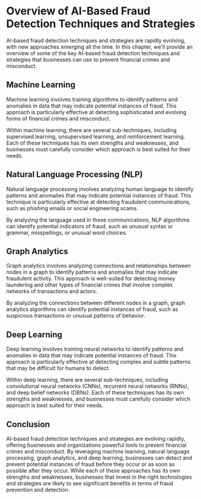 Overview of AI-Based Fraud Detection Techniques and Strategies
==================================================================================================================

AI-based fraud detection techniques and strategies are rapidly evolving, with new approaches emerging all the time. In this chapter, we'll provide an overview of some of the key AI-based fraud detection techniques and strategies that businesses can use to prevent financial crimes and misconduct.

Machine Learning
----------------

Machine learning involves training algorithms to identify patterns and anomalies in data that may indicate potential instances of fraud. This approach is particularly effective at detecting sophisticated and evolving forms of financial crimes and misconduct.

Within machine learning, there are several sub-techniques, including supervised learning, unsupervised learning, and reinforcement learning. Each of these techniques has its own strengths and weaknesses, and businesses must carefully consider which approach is best suited for their needs.

Natural Language Processing (NLP)
---------------------------------

Natural language processing involves analyzing human language to identify patterns and anomalies that may indicate potential instances of fraud. This technique is particularly effective at detecting fraudulent communications, such as phishing emails or social engineering scams.

By analyzing the language used in these communications, NLP algorithms can identify potential indicators of fraud, such as unusual syntax or grammar, misspellings, or unusual word choices.

Graph Analytics
---------------

Graph analytics involves analyzing connections and relationships between nodes in a graph to identify patterns and anomalies that may indicate fraudulent activity. This approach is well-suited for detecting money laundering and other types of financial crimes that involve complex networks of transactions and actors.

By analyzing the connections between different nodes in a graph, graph analytics algorithms can identify potential instances of fraud, such as suspicious transactions or unusual patterns of behavior.

Deep Learning
-------------

Deep learning involves training neural networks to identify patterns and anomalies in data that may indicate potential instances of fraud. This approach is particularly effective at detecting complex and subtle patterns that may be difficult for humans to detect.

Within deep learning, there are several sub-techniques, including convolutional neural networks (CNNs), recurrent neural networks (RNNs), and deep belief networks (DBNs). Each of these techniques has its own strengths and weaknesses, and businesses must carefully consider which approach is best suited for their needs.

Conclusion
----------

AI-based fraud detection techniques and strategies are evolving rapidly, offering businesses and organizations powerful tools to prevent financial crimes and misconduct. By leveraging machine learning, natural language processing, graph analytics, and deep learning, businesses can detect and prevent potential instances of fraud before they occur or as soon as possible after they occur. While each of these approaches has its own strengths and weaknesses, businesses that invest in the right technologies and strategies are likely to see significant benefits in terms of fraud prevention and detection.
